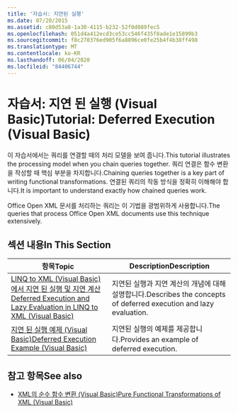 ```yaml
---
title: '자습서: 지연된 실행'
ms.date: 07/20/2015
ms.assetid: c80d53a8-1a30-4115-b232-52f0d089fec5
ms.openlocfilehash: 051d4a412ecd3ce53cc546f435f8ade1e15899b3
ms.sourcegitcommit: f8c270376ed905f6a8896ce0fe25b4f4b38ff498
ms.translationtype: MT
ms.contentlocale: ko-KR
ms.lasthandoff: 06/04/2020
ms.locfileid: "84406744"
---
```

# <a name="tutorial-deferred-execution-visual-basic"></a><span data-ttu-id="a0f65-102">자습서: 지연 된 실행 (Visual Basic)</span><span class="sxs-lookup"><span data-stu-id="a0f65-102">Tutorial: Deferred Execution (Visual Basic)</span></span>
<span data-ttu-id="a0f65-103">이 자습서에서는 쿼리를 연결할 때의 처리 모델을 보여 줍니다.</span><span class="sxs-lookup"><span data-stu-id="a0f65-103">This tutorial illustrates the processing model when you chain queries together.</span></span> <span data-ttu-id="a0f65-104">쿼리 연결은 함수 변환을 작성할 때 핵심 부분을 차지합니다.</span><span class="sxs-lookup"><span data-stu-id="a0f65-104">Chaining queries together is a key part of writing functional transformations.</span></span> <span data-ttu-id="a0f65-105">연결된 쿼리의 작동 방식을 정확히 이해해야 합니다.</span><span class="sxs-lookup"><span data-stu-id="a0f65-105">It is important to understand exactly how chained queries work.</span></span>  
  
 <span data-ttu-id="a0f65-106">Office Open XML 문서를 처리하는 쿼리는 이 기법을 광범위하게 사용합니다.</span><span class="sxs-lookup"><span data-stu-id="a0f65-106">The queries that process Office Open XML documents use this technique extensively.</span></span>  
  
## <a name="in-this-section"></a><span data-ttu-id="a0f65-107">섹션 내용</span><span class="sxs-lookup"><span data-stu-id="a0f65-107">In This Section</span></span>  
  
|<span data-ttu-id="a0f65-108">항목</span><span class="sxs-lookup"><span data-stu-id="a0f65-108">Topic</span></span>|<span data-ttu-id="a0f65-109">Description</span><span class="sxs-lookup"><span data-stu-id="a0f65-109">Description</span></span>|  
|-----------|-----------------|  
|[<span data-ttu-id="a0f65-110">LINQ to XML (Visual Basic)에서 지연 된 실행 및 지연 계산</span><span class="sxs-lookup"><span data-stu-id="a0f65-110">Deferred Execution and Lazy Evaluation in LINQ to XML (Visual Basic)</span></span>](deferred-execution-and-lazy-evaluation-in-linq-to-xml.md)|<span data-ttu-id="a0f65-111">지연된 실행과 지연 계산의 개념에 대해 설명합니다.</span><span class="sxs-lookup"><span data-stu-id="a0f65-111">Describes the concepts of deferred execution and lazy evaluation.</span></span>|  
|[<span data-ttu-id="a0f65-112">지연 된 실행 예제 (Visual Basic)</span><span class="sxs-lookup"><span data-stu-id="a0f65-112">Deferred Execution Example (Visual Basic)</span></span>](deferred-execution-example.md)|<span data-ttu-id="a0f65-113">지연된 실행의 예제를 제공합니다.</span><span class="sxs-lookup"><span data-stu-id="a0f65-113">Provides an example of deferred execution.</span></span>|  
  
## <a name="see-also"></a><span data-ttu-id="a0f65-114">참고 항목</span><span class="sxs-lookup"><span data-stu-id="a0f65-114">See also</span></span>

- [<span data-ttu-id="a0f65-115">XML의 순수 함수 변환 (Visual Basic)</span><span class="sxs-lookup"><span data-stu-id="a0f65-115">Pure Functional Transformations of XML (Visual Basic)</span></span>](pure-functional-transformations-of-xml.md)

